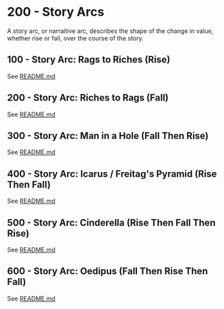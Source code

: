 # 200 - Story Arcs

A story arc, or narraitive arc, describes the shape of the change in value, whether rise or fall, over the course of the story.

## 100 - Story Arc: Rags to Riches (Rise)

See [README.md](./100/README.md)

## 200 - Story Arc: Riches to Rags (Fall)

See [README.md](./200/README.md)

## 300 - Story Arc: Man in a Hole (Fall Then Rise)

See [README.md](./300/README.md)

## 400 - Story Arc: Icarus / Freitag's Pyramid (Rise Then Fall)

See [README.md](./400/README.md)

## 500 - Story Arc: Cinderella (Rise Then Fall Then Rise)

See [README.md](./500/README.md)

## 600 - Story Arc: Oedipus (Fall Then Rise Then Fall)

See [README.md](./600/README.md)